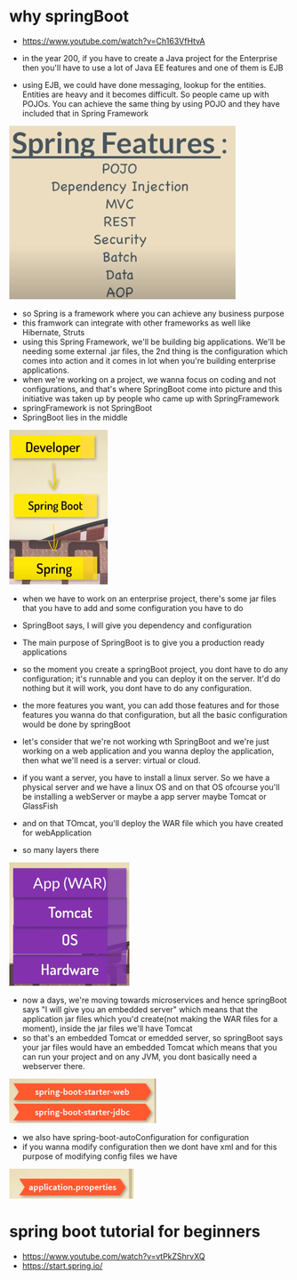 # why springBoot

- https://www.youtube.com/watch?v=Ch163VfHtvA

- in the year 200, if you have to create a Java project for the Enterprise then you'll have to use a lot of Java EE features and one of them is EJB
- using EJB, we could have done messaging, lookup for the entities. Entities are heavy and it becomes difficult. So people came up with POJOs. You can achieve the same thing by using POJO and they have included that in Spring Framework

![Spring Features](https://github.com/anindameister/WebDevelopment/blob/master/snaps/34.PNG)

- so Spring is a framework where you can achieve any business purpose
- this framwork can integrate with other frameworks as well like Hibernate, Struts
- using this Spring Framework, we'll be building big applications. We'll be needing some external .jar files, the 2nd thing is the configuration which comes into action and it comes in lot when you're building enterprise applications.
- when we're working on a project, we wanna focus on coding and not configurations, and that's where SpringBoot come into picture and this initiative was taken up by people who came up with SpringFramework
- springFramework is not SpringBoot
- SpringBoot lies in the middle

![Spring Features](https://github.com/anindameister/WebDevelopment/blob/master/snaps/35.PNG)

- when we have to work on an enterprise project, there's some jar files that you have to add and some configuration you have to do 
- SpringBoot says, I will give you dependency and configuration
- The main purpose of SpringBoot is to give you a production  ready applications
- so the moment you create a springBoot project, you dont have to do any configuration; it's runnable and you can deploy it on the server. It'd do nothing but it will work, you dont have to do any configuration.
- the more features you want, you can add those features and for those features you wanna do that configuration, but all the basic configuration would be done by springBoot

- let's consider that we're not working wth SpringBoot and we're just working on a web application and you wanna deploy the application, then what we'll need is a server: virtual or cloud.
- if you want a server, you have to install a linux server. So we have a physical server and we have a linux OS and on that OS ofcourse you'll be installing a webServer or maybe a app server maybe Tomcat or GlassFish
- and on that TOmcat, you'll deploy the WAR file which you have created for webApplication
- so many layers there

![Spring Features](https://github.com/anindameister/WebDevelopment/blob/master/snaps/36.PNG)

- now a days, we're moving towards microservices and hence springBoot says "I will give you an embedded server" which means that the application jar files which you'd create(not making the WAR files for a moment), inside the jar files we'll have Tomcat
- so that's an embedded Tomcat or emedded server, so springBoot says your jar files would have an embedded Tomcat which means that you can run your project and on any JVM, you dont basically need a webserver there.

![Spring Features](https://github.com/anindameister/WebDevelopment/blob/master/snaps/37.PNG)

- we also have spring-boot-autoConfiguration for configuration
- if you wanna modify configuration then we dont have xml and for this purpose of modifying config files we have 

![Spring Features](https://github.com/anindameister/WebDevelopment/blob/master/snaps/38.PNG)


# spring boot tutorial for beginners

- https://www.youtube.com/watch?v=vtPkZShrvXQ
- https://start.spring.io/